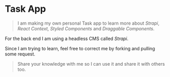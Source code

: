 # Task App

> I am making my own personal Task app to learn more about _Strapi_, _React Context, Styled Components_ and _Draggable Components_.

For the back end I am using a headless CMS called *Strapi*.

Since I am trying to learn, feel free to correct me by forking and pulling some request.

> Share your knowledge with me so I can use it and share it with others too.
